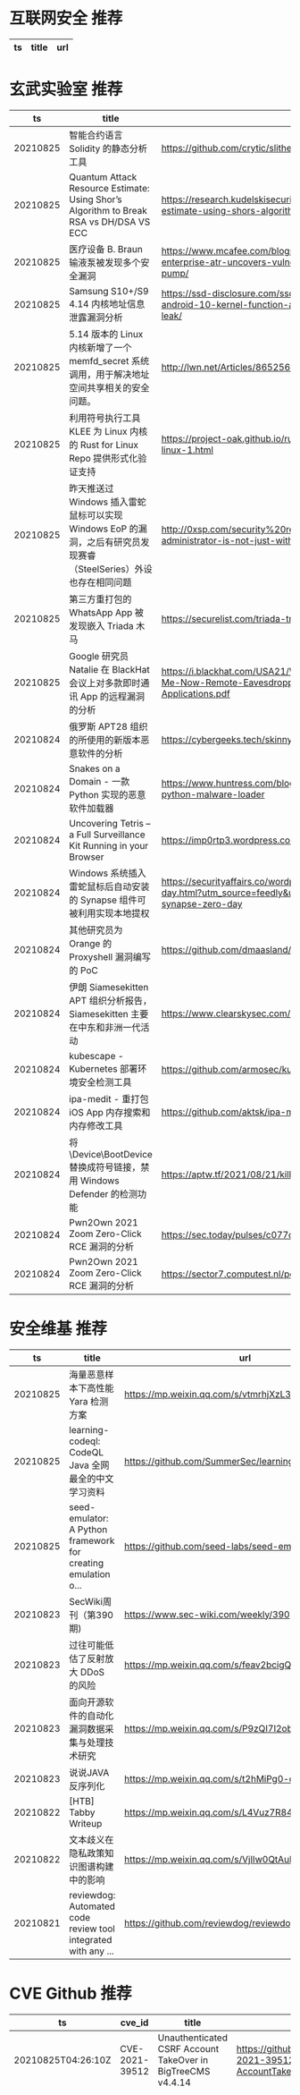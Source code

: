 # 互联网安全 推荐
| ts | title | url| 
| --- | --- | ---| 


# 玄武实验室 推荐
| ts | title | url| 
| --- | --- | ---| 
| 20210825 | 智能合约语言 Solidity 的静态分析工具 | https://github.com/crytic/slither| 
| 20210825 | Quantum Attack Resource Estimate: Using Shor’s Algorithm to Break RSA vs DH/DSA VS ECC | https://research.kudelskisecurity.com/2021/08/24/quantum-attack-resource-estimate-using-shors-algorithm-to-break-rsa-vs-dh-dsa-vs-ecc/| 
| 20210825 | 医疗设备 B. Braun 输液泵被发现多个安全漏洞 | https://www.mcafee.com/blogs/enterprise/mcafee-enterprise-atr/mcafee-enterprise-atr-uncovers-vulnerabilities-in-globally-used-b-braun-infusion-pump/| 
| 20210825 | Samsung S10+/S9 4.14 内核地址信息泄露漏洞分析 | https://ssd-disclosure.com/ssd-advisory-samsung-s10-s9-kernel-4-14-android-10-kernel-function-address-text-and-heap-address-information-leak/| 
| 20210825 | 5.14 版本的 Linux 内核新增了一个 memfd_secret 系统调用，用于解决地址空间共享相关的安全问题。 | http://lwn.net/Articles/865256/| 
| 20210825 | 利用符号执行工具 KLEE 为 Linux 内核的 Rust for Linux Repo 提供形式化验证支持 | https://project-oak.github.io/rust-verification-tools/2021/08/22/rust-on-linux-1.html| 
| 20210825 | 昨天推送过 Windows 插入雷蛇鼠标可以实现 Windows EoP 的漏洞，之后有研究员发现赛睿（SteelSeries）外设也存在相同问题 | http://0xsp.com/security%20research%20&%20development%20(SRD)/local-administrator-is-not-just-with-razer-it-is-possible-for-all| 
| 20210825 | 第三方重打包的 WhatsApp App 被发现嵌入 Triada 木马 | https://securelist.com/triada-trojan-in-whatsapp-mod/103679/| 
| 20210825 | Google 研究员 Natalie 在 BlackHat 会议上对多款即时通讯 App 的远程漏洞的分析 | https://i.blackhat.com/USA21/Wednesday-Handouts/us-21-Can-You-Hear-Me-Now-Remote-Eavesdropping-Vulnerabilities-In-Mobile-Messaging-Applications.pdf| 
| 20210824 | 俄罗斯 APT28 组织的所使用的新版本恶意软件的分析 | https://cybergeeks.tech/skinnyboy-apt28/| 
| 20210824 | Snakes on a Domain - 一款 Python 实现的恶意软件加载器 | https://www.huntress.com/blog/snakes-on-a-domain-an-analysis-of-a-python-malware-loader| 
| 20210824 | Uncovering Tetris – a Full Surveillance Kit Running in your Browser | https://imp0rtp3.wordpress.com/2021/08/12/tetris/| 
| 20210824 | Windows 系统插入雷蛇鼠标后自动安装的 Synapse 组件可被利用实现本地提权 | https://securityaffairs.co/wordpress/121385/hacking/razer-synapse-zero-day.html?utm_source=feedly&utm_medium=rss&utm_campaign=razer-synapse-zero-day| 
| 20210824 | 其他研究员为 Orange 的 Proxyshell 漏洞编写的 PoC | https://github.com/dmaasland/proxyshell-poc| 
| 20210824 | 伊朗 Siamesekitten APT 组织分析报告，Siamesekitten 主要在中东和非洲一代活动 | https://www.clearskysec.com/wp-content/uploads/2021/08/Siamesekitten.pdf| 
| 20210824 | kubescape - Kubernetes 部署环境安全检测工具 | https://github.com/armosec/kubescape| 
| 20210824 | ipa-medit - 重打包 iOS App 内存搜索和内存修改工具 | https://github.com/aktsk/ipa-medit| 
| 20210824 | 将 \Device\BootDevice 替换成符号链接，禁用 Windows Defender 的检测功能 | https://aptw.tf/2021/08/21/killing-defender.html| 
| 20210824 | Pwn2Own 2021 Zoom Zero-Click RCE 漏洞的分析 | https://sec.today/pulses/c077c3c3-c356-46b9-a3c3-df36b28e4ac2/| 
| 20210824 | Pwn2Own 2021 Zoom Zero-Click RCE 漏洞的分析 | https://sector7.computest.nl/post/2021-08-zoom/| 


# 安全维基 推荐
| ts | title | url| 
| --- | --- | ---| 
| 20210825 | 海量恶意样本下高性能 Yara 检测方案 | https://mp.weixin.qq.com/s/vtmrhjXzL3gj8m_1uwgtmw| 
| 20210825 | learning-codeql: CodeQL Java 全网最全的中文学习资料 | https://github.com/SummerSec/learning-codeql| 
| 20210825 | seed-emulator: A Python framework for creating emulation o... | https://github.com/seed-labs/seed-emulator| 
| 20210823 | SecWiki周刊（第390期) | https://www.sec-wiki.com/weekly/390| 
| 20210823 | 过往可能低估了反射放大 DDoS 的风险 | https://mp.weixin.qq.com/s/feav2bcigQScbze4C5psSw| 
| 20210823 | 面向开源软件的自动化漏洞数据采集与处理技术研究 | https://mp.weixin.qq.com/s/P9zQI7I2obCpov_LMIeKIw| 
| 20210823 | 说说JAVA反序列化 | https://mp.weixin.qq.com/s/t2hMiPg0-qrgGIyysG9e_A| 
| 20210822 | [HTB] Tabby Writeup | https://mp.weixin.qq.com/s/L4Vuz7R84WbZz5GAtkJabQ| 
| 20210822 | 文本歧义在隐私政策知识图谱构建中的影响 | https://mp.weixin.qq.com/s/VjlIw0QtAuBZXEORotDrwA| 
| 20210821 | reviewdog: Automated code review tool integrated with any ... | https://github.com/reviewdog/reviewdog| 


# CVE Github 推荐
| ts | cve_id | title | url | cve_detail| 
| --- | --- | --- | --- | ---| 
| 20210825T04:26:10Z | CVE-2021-39512 | Unauthenticated CSRF Account TakeOver in BigTreeCMS v4.4.14 | https://github.com/guusec/CVE-2021-39512-BigTreeCMS-v4.4.14-AccountTakeOver | 未查询到CVE信息| 
| 20210825T01:00:52Z | cve-2021-3449 | CVE-2021-3449 OpenSSL denial-of-service exploit 👨🏻‍💻 | https://github.com/terorie/cve-2021-3449 | An OpenSSL TLS server may crash if sent a maliciously crafted renegotiation ClientHello message from a client. If a TLSv1.2 renegotiation ClientHello omits the signature_algorithms extension (where it was present in the initial ClientHello), but includes a signature_algorithms_cert extension then a NULL pointer dereference will result, leading to a crash and a denial of service attack. A server is only vulnerable if it has TLSv1.2 and renegotiation enabled (which is the default configuration). OpenSSL TLS clients are not impacted by this issue. All OpenSSL 1.1.1 versions are affected by this issue. Users of these versions should upgrade to OpenSSL 1.1.1k. OpenSSL 1.0.2 is not impacted by this issue. Fixed in OpenSSL 1.1.1k (Affected 1.1.1-1.1.1j).| 
| 20210824T10:52:01Z | CVE-2020-15368 | How to exploit a vulnerable windows driver. Exploit for AsrDrv104.sys | https://github.com/stong/CVE-2020-15368 | AsrDrv103.sys in the ASRock RGB Driver does not properly restrict access from user space, as demonstrated by triggering a triple fault via a request to zero CR3.| 
| 20210824T08:44:13Z | CVE-2020-6308 | Exploit script for SAP Business Objects SSRF | https://github.com/TheMMMdev/CVE-2020-6308 | | 
| 20210824T04:59:15Z | CVE-2021-30551 | my exp for chrome V8 CVE-2021-30551 | https://github.com/xmzyshypnc/CVE-2021-30551 | Type confusion in V8 in Google Chrome prior to 91.0.4472.101 allowed a remote attacker to potentially exploit heap corruption via a crafted HTML page.| 
| 20210823T21:49:01Z | CVE-2021- | Remote Code Execution at Rittal | https://github.com/asang17/CVE-2021-RCE | 未查询到CVE信息| 
| 20210823T21:48:49Z | CVE-2021- | XSS Vulnerability in Rittal | https://github.com/asang17/CVE-2021-XSS | 未查询到CVE信息| 
| 20210823T03:09:58Z | CVE-2020-8284 | Null | https://github.com/artsking/curl-7.64.1_CVE-2020-8284_WithPatch | A malicious server can use the FTP PASV response to trick curl 7.73.0 and earlier into connecting back to a given IP address and port, and this way potentially make curl extract information about services that are otherwise private and not disclosed, for example doing port scanning and service banner extractions.| 
| 20210823T03:00:18Z | CVE-2020-0796 | MS CVE 2020-0796 SMB | https://github.com/Nephael/Nephael-CVE-2020-0796 | A remote code execution vulnerability exists in the way that the Microsoft Server Message Block 3.1.1 (SMBv3) protocol handles certain requests, aka %Windows SMBv3 Client/Server Remote Code Execution Vulnerability%.| 
| 20210822T07:03:31Z | CVE-2021-3045 | PoC for exploiting CVE-2021-3045 : An OS command argument injection vulnerability in the Palo Alto Networks PAN-OS web interface enables an authenticated administrator to read any arbitrary file from the file system. This issue impacts: PAN-OS 8.1 versions earlier than PAN-OS 8.1.19; PAN-OS 9.0 versions earlier than PAN-OS 9.0.14; PAN-OS 9.1 versions earlier than PAN-OS 9.1.10. PAN-OS 10.0 and later versions are not impacted. | https://github.com/AlAIAL90/CVE-2021-3045 | An OS command argument injection vulnerability in the Palo Alto Networks PAN-OS web interface enables an authenticated administrator to read any arbitrary file from the file system. This issue impacts: PAN-OS 8.1 versions earlier than PAN-OS 8.1.19; PAN-OS 9.0 versions earlier than PAN-OS 9.0.14; PAN-OS 9.1 versions earlier than PAN-OS 9.1.10. PAN-OS 10.0 and later versions are not impacted.| 


# klee on Github 推荐
| ts | title | url | stars | forks| 
| --- | --- | --- | --- | ---| 
| 20210825T12:16:00Z | An open-source Chinese font derived from Fontworks% Klee One. 一款基于 FONTWORKS 的 Klee One 的开源中文字体。 | https://github.com/lxgw/LxgwWenKai | 2649 | 68| 
| 20210825T11:30:19Z | Symbiotic is a tool for finding bugs in computer programs based on instrumentation, program slicing and KLEE | https://github.com/staticafi/symbiotic | 220 | 36| 
| 20210825T11:27:00Z | RVT is a collection of tools/libraries to support both static and dynamic verification of Rust programs. | https://github.com/project-oak/rust-verification-tools | 172 | 19| 
| 20210825T09:21:22Z | A RISC-V RV32 virtual prototype based on riscv-vp with symbolic execution support | https://github.com/agra-uni-bremen/symex-vp | 2 | 0| 
| 20210824T07:55:33Z | Null | https://github.com/pansilup/cgc-prgs-for-klee-seed-mode | 0 | 0| 
| 20210824T07:26:30Z | Null | https://github.com/kamosika179/kleegame | 0 | 0| 
| 20210823T03:31:51Z | Scala library for generating and manipulation of images treated as a point => color function. | https://github.com/skac112/klee | 0 | 0| 
| 20210822T23:52:08Z | Create CFGs and compute complexity metrics for Python, C++, and Java code. | https://github.com/hmc-alpaqa/metrinome | 18 | 0| 
| 20210822T21:29:17Z | Git Blog | https://github.com/klee30810/klee30810.github.io | 0 | 0| 
| 20210822T01:03:10Z | hexo博客数据 | https://github.com/KleePaimon/KleePaimon.github.io | 0 | 0| 


# s2e on Github 推荐
| ts | title | url | stars | forks| 
| --- | --- | --- | --- | ---| 
| 20210818T17:05:58Z | Null | https://github.com/Chanel-B/S2E-FINAL-PROJECT | 0 | 0| 
| 20210811T20:16:36Z | S2E: A platform for multi-path program analysis with selective symbolic execution. | https://github.com/S2E/s2e | 146 | 36| 
| 20210810T08:32:24Z | Null | https://github.com/yuvalkirstain/s2e-coref | 12 | 5| 


# exploit on Github 推荐
| ts | title | url | stars | forks| 
| --- | --- | --- | --- | ---| 
| 20210825T12:57:28Z | [CVPR 2021] Exploiting Edge-Oriented Reasoning for 3D Point-based Scene Graph Analysis (official pytorch implementation) | https://github.com/chaoyivision/SGGpoint | 26 | 7| 
| 20210825T12:52:26Z | 🔍NVD exploit & JVN(Japan Vulnerability Notes) easy description | https://github.com/nomi-sec/NVD-Exploit-List-Ja | 21 | 13| 
| 20210825T12:50:17Z | Use a system call dependency graph to detect malware and analyze their behavior. The system calls are extracted and collected by Fredrickson and et al.[1] it contains two sets of benchmarks: the malware and the regular software set. The malware set comprises 2631 samples pre-classified into 48 families and 11 types. The regular software set comprises 35 samples. A dependency graph is built from these system calls and a set of features for each software is extracted to specify the software behavior. A feature selection method is implemented to reduce the number of features by clustering them. Machine learning algorithms such as Decision Tree, Random Forest, K-Nearest Neighbors, Support Vector Machines, and Neural Networks are exploited to build two prediction models. The first model is a two-class model that classifies software into malware and regular software. The second model is a multi-class model, which identifies the type of malware, in addition to classifying the software to malware and regular software.  [1] Matt Fredrikson, Somesh Jha, Mihai Christodorescu, Reiner Sailer, and Xifeng Yan. Synthesizing near-optimal malware specifications from suspicious behaviors. In Security and Privacy (SP), 2010 IEEE Symposium on, pages 45–60. IEEE, 2010.  | https://github.com/MahsaSinaei/Malware-detection-by-system-call-grap-husing-Machine-Learning | 0 | 0| 
| 20210825T12:49:39Z | Blazingfast DDoS protection bypass vulnerability. | https://github.com/0x44F/blazingfast-bypass | 0 | 0| 
| 20210825T12:47:43Z | Null | https://github.com/asr511/exploitdb-bin-sploits-offsec | 0 | 0| 
| 20210825T12:37:12Z | A metasploit module that allows users to generate *undetected* windows shells. | https://github.com/0x44F/metasploit-windows-ud-shell | 1 | 0| 
| 20210825T12:35:13Z | This repository is primarily maintained by Omar Santos and includes thousands of resources related to ethical hacking  / penetration testing, digital forensics and incident response (DFIR), vulnerability research, exploit development, reverse engineering, and more. | https://github.com/The-Art-of-Hacking/h4cker | 9920 | 1656| 
| 20210825T12:06:21Z | Exploit-db (is NOT the official APP). | https://github.com/gaiththewolf/Exploitdb | 1 | 0| 
| 20210825T12:02:58Z | Open-Source Vulnerability Intelligence Center - Unified source of vulnerability, exploit and threat Intelligence feeds | https://github.com/Patrowl/PatrowlHearsData | 29 | 15| 
| 20210825T11:14:02Z | A scanner/exploitation tool written in GO, which leverages client-side Prototype Pollution to XSS by exploiting known gadgets. | https://github.com/kleiton0x00/ppmap | 168 | 20| 


# backdoor on Github 推荐
| ts | title | url | stars | forks| 
| --- | --- | --- | --- | ---| 
| 20210825T11:16:00Z | Keeping it simple - PHP backdoors. | https://github.com/F-Masood/php-backdoors | 0 | 0| 
| 20210825T11:14:10Z | Mini Shell PDI Perjuangan | https://github.com/Rzzky/PDIP-Shell-Backdoor | 0 | 0| 
| 20210825T09:25:47Z | Applying backdoor attacks to BadNet on MNIST and ResNet on CIFAR10 (for personal use). | https://github.com/vtu81/backdoor_attack | 0 | 0| 
| 20210825T08:24:31Z | A curated list of backdoor learning resources | https://github.com/THUYimingLi/backdoor-learning-resources | 289 | 54| 
| 20210825T06:05:35Z |  Access ADB On Browsers (: | https://github.com/jxroot/adbwebkit | 1 | 0| 
| 20210825T05:36:42Z | Golang package for pentest | https://github.com/iIIusi0n/backkit | 3 | 0| 
| 20210825T03:51:54Z | 0.9 | https://github.com/Notme11/LeuxBackdoor | 1 | 0| 
| 20210824T18:59:49Z | A highly resilient Zero-Conf (Plug & Play) solution to remotely manage any LAN using failproof SSH tunnels. | https://github.com/NassimBentarka/NBN-Pi-Core | 1 | 0| 
| 20210824T08:24:58Z | Null | https://github.com/quantization-backdoor/quantization-backdoor | 1 | 0| 
| 20210824T02:31:42Z | A backdoor attack by vulnerability amplification on online machine learning-based network intrusion detection system | https://github.com/liuguangrui-hit/VulnerGAN-py | 0 | 0| 


# symbolic execution on Github 推荐
| ts | title | url | stars | forks| 
| --- | --- | --- | --- | ---| 
| 20210825T09:21:22Z | A RISC-V RV32 virtual prototype based on riscv-vp with symbolic execution support | https://github.com/agra-uni-bremen/symex-vp | 2 | 0| 
| 20210825T07:43:43Z | Triton is a Dynamic Binary Analysis (DBA) framework. It provides internal components like a Dynamic Symbolic Execution (DSE) engine, a dynamic taint engine, AST representations of the x86, x86-64, ARM32 and AArch64 Instructions Set Architecture (ISA), SMT simplification passes, an SMT solver interface and, the last but not least, Python bindings. | https://github.com/JonathanSalwan/Triton | 1877 | 390| 
| 20210825T03:50:45Z | Symbolic execution tool | https://github.com/trailofbits/manticore | 2434 | 361| 
| 20210825T01:04:49Z | SymQEMU: Compilation-based symbolic execution for binaries | https://github.com/eurecom-s3/symqemu | 161 | 20| 
| 20210824T18:10:29Z | The symbolic execution engine powering the K Framework | https://github.com/kframework/kore | 156 | 34| 
| 20210824T05:19:26Z | SymCC: efficient compiler-based symbolic execution | https://github.com/eurecom-s3/symcc | 457 | 69| 
| 20210823T12:20:49Z | Symbolica%s open-source symbolic execution engine. | https://github.com/SymbolicaDev/Symbolica | 4 | 0| 
| 20210823T02:55:34Z | A tool for generating nonlinear numerical invariants for C and Java programs.  DIG uses dynamic analysis to infer invariants over program execution traces and applies symbolic execution to inferred invariants. | https://github.com/unsat/dig | 4 | 4| 
| 20210820T14:31:42Z | A symbolic execution engine which works on a subset of RISC-V (compiled from a subset of C). | https://github.com/aabyaneh/ase_artifact | 0 | 0| 
| 20210820T08:11:06Z | A toy symbolic execution engine, supporting the blog article ... | https://github.com/synacktiv/toy-wasm-symbexp | 8 | 2| 


# big4 on Github 推荐
| ts | title | url | stars | forks| 
| --- | --- | --- | --- | ---| 
| 20210820T00:57:56Z | Original implementation of FlowPrint as in the NDSS %20 paper | https://github.com/Thijsvanede/FlowPrint | 56 | 19| 
| 20210817T08:14:18Z | Code to run the evaluation of our %Obfuscated Access and Search Patterns in Searchable Encryption%, NDSS%21 | https://github.com/simon-oya/NDSS21-osse-evaluation | 3 | 1| 
| 20210815T13:11:06Z | Code for NDSS% 19 paper:  A Systematic Framework to Generate Invariants for Anomaly Detection in Industrial Control Systems | https://github.com/cfeng783/NDSS19_InvariantRuleAD | 2 | 1| 
| 20210811T22:39:00Z | A penetration testing tool for finding file upload bugs (NDSS 2020) | https://github.com/WSP-LAB/FUSE | 159 | 37| 
| 20210804T10:13:29Z | Code for NDSS 2021 Paper %Manipulating the Byzantine: Optimizing Model Poisoning Attacks and Defenses Against Federated Learning% | https://github.com/vrt1shjwlkr/NDSS21-Model-Poisoning | 18 | 4| 
| 20210802T10:52:04Z | Config files for my GitHub profile. | https://github.com/WlNDSS/WlNDSS | 0 | 0| 


# fuzz on Github 推荐
| ts | title | url | stars | forks| 
| --- | --- | --- | --- | ---| 
| 20210825T13:00:38Z | Null | https://github.com/Turtleshell-designs/fuzzy-invention | 0 | 0| 
| 20210825T12:36:51Z | Predict the disease of cotton crop | https://github.com/Aditya64/Leaf-disease-prediction-using-fuzzy-logic- | 0 | 0| 
| 20210825T12:01:36Z | Comparison of Go%s fuzzer beta (https://blog.golang.org/fuzz-beta) with libfuzzer. Work in progress. Warning: Comparing fuzzers is hard; results require careful interpretation. | https://github.com/stevenjohnstone/go-beta-fuzzer-vs-libfuzzer | 1 | 1| 
| 20210825T11:59:45Z | Fuzzy: contains code for a Fuzzy Engine and a Dynamical Systems Simulator (DySySim). | https://github.com/josokw/Fuzzy | 2 | 0| 
| 20210825T11:51:56Z | A self-hosted Fuzzing-As-A-Service platform | https://github.com/microsoft/onefuzz | 2381 | 136| 
| 20210825T11:32:18Z | Fuzzing tool for the 14th institute | https://github.com/Radon10043/fuzzing-tool-14 | 0 | 2| 
| 20210825T11:29:55Z | Config files for my GitHub profile. | https://github.com/FuzziWazzi/FuzziWazzi | 0 | 0| 
| 20210825T11:14:38Z | An algorithm framework integrating fuzzy decision trees and fuzzy ensemble trees. | https://github.com/ZhaoqingLiu/FuzzyTrees | 3 | 0| 
| 20210825T11:06:15Z | Null | https://github.com/fuzzm/fuzzm-project | 2 | 1| 
| 20210825T10:53:20Z | Null | https://github.com/HoaNguyen55/Quality_Network_Fuzzy_Logic | 0 | 0| 



# 日更新程序
